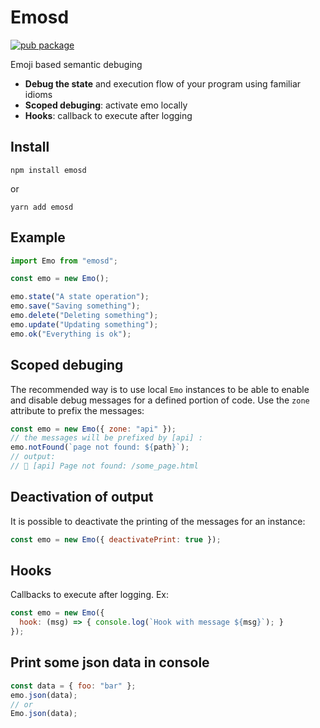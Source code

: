 # Emosd

[![pub package](https://img.shields.io/npm/v/emosd)](https://www.npmjs.com/package/emosd)

Emoji based semantic debuging

- **Debug the state** and execution flow of your program using familiar idioms
- **Scoped debuging**: activate emo locally
- **Hooks**: callback to execute after logging

## Install

```
npm install emosd
```
or
```
yarn add emosd
```

## Example

   ```javascript
   import Emo from "emosd";

   const emo = new Emo();

   emo.state("A state operation");
   emo.save("Saving something");
   emo.delete("Deleting something");
   emo.update("Updating something");
   emo.ok("Everything is ok");
   ```

## Scoped debuging

The recommended way is to use local `Emo` instances to be able to enable and disable debug messages for a defined portion of code. Use the `zone` attribute to prefix the messages:

   ```javascript
   const emo = new Emo({ zone: "api" });
   // the messages will be prefixed by [api] :
   emo.notFound(`page not found: ${path}`);
   // output:
   // 🚫 [api] Page not found: /some_page.html
   ```

## Deactivation of output

It is possible to deactivate the printing of the messages for an instance:

   ```javascript
   const emo = new Emo({ deactivatePrint: true });
   ```

## Hooks

Callbacks to execute after logging. Ex:

   ```javascript
   const emo = new Emo({ 
     hook: (msg) => { console.log(`Hook with message ${msg}`); }
   });
   ```

## Print some json data in console

   ```javascript
   const data = { foo: "bar" };
   emo.json(data);
   // or
   Emo.json(data);
   ```